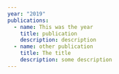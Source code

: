 ```yaml
---
year: "2019"
publications:
  - name: This was the year
    title: publication
    description: description
  - name: other publication
    title: The title
    description: some description
---
```

